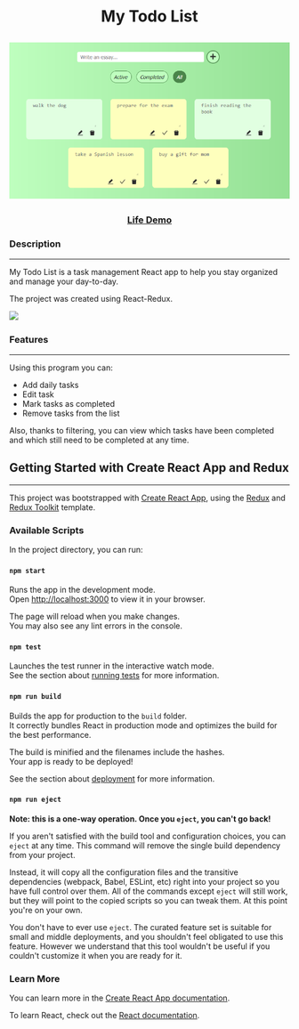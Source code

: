 <h1 align="center">My Todo List</h1>
<h2 align="center">
<img src="/README_img/Main.png">
</h2>

<h3 align="center">
    <a href="https://my-todo-listtt.netlify.app/" target="_blank">Life Demo</a>
</h3>

### Description
___
My Todo List is a task management React app to help you stay organized and manage your day-to-day. 

The project was created using React-Redux. 
<p><img src="https://img.shields.io/github/languages/top/liyakot/My-Todo-List-?color=green"></p>

### Features
___

Using this program you can:
- Add daily tasks
- Edit task
- Mark tasks as completed
- Remove tasks from the list

Also, thanks to filtering, you can view which tasks have been completed and which still need to be completed at any time.



## Getting Started with Create React App and Redux
___

This project was bootstrapped with [Create React App](https://github.com/facebook/create-react-app), using the [Redux](https://redux.js.org/) and [Redux Toolkit](https://redux-toolkit.js.org/) template.

### Available Scripts

In the project directory, you can run:

#### `npm start`

Runs the app in the development mode.\
Open [http://localhost:3000](http://localhost:3000) to view it in your browser.

The page will reload when you make changes.\
You may also see any lint errors in the console.

#### `npm test`

Launches the test runner in the interactive watch mode.\
See the section about [running tests](https://facebook.github.io/create-react-app/docs/running-tests) for more information.

#### `npm run build`

Builds the app for production to the `build` folder.\
It correctly bundles React in production mode and optimizes the build for the best performance.

The build is minified and the filenames include the hashes.\
Your app is ready to be deployed!

See the section about [deployment](https://facebook.github.io/create-react-app/docs/deployment) for more information.

#### `npm run eject`

**Note: this is a one-way operation. Once you `eject`, you can't go back!**

If you aren't satisfied with the build tool and configuration choices, you can `eject` at any time. This command will remove the single build dependency from your project.

Instead, it will copy all the configuration files and the transitive dependencies (webpack, Babel, ESLint, etc) right into your project so you have full control over them. All of the commands except `eject` will still work, but they will point to the copied scripts so you can tweak them. At this point you're on your own.

You don't have to ever use `eject`. The curated feature set is suitable for small and middle deployments, and you shouldn't feel obligated to use this feature. However we understand that this tool wouldn't be useful if you couldn't customize it when you are ready for it.

### Learn More

You can learn more in the [Create React App documentation](https://facebook.github.io/create-react-app/docs/getting-started).

To learn React, check out the [React documentation](https://reactjs.org/).
